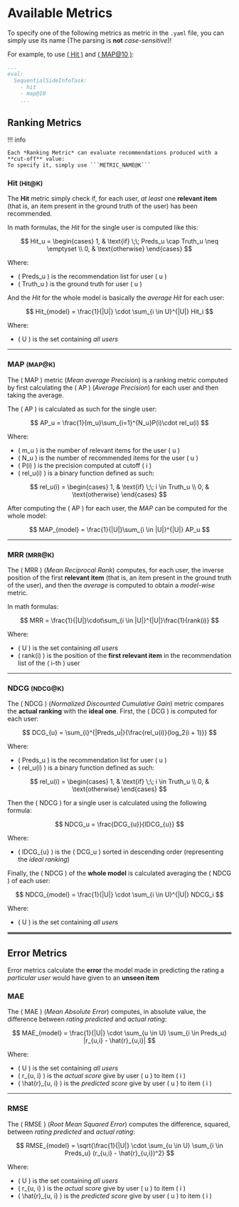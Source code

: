 # Available Metrics

To specify one of the following metrics as metric in the `.yaml` file, you can simply use its name 
(The parsing is **not** *case-sensitive*)!

For example, to use [\( Hit \)](#hit-hitk) and [\( MAP@10 \)](#map-mapk):

```yaml title="Example using Hit and MAP@10"
...
eval:
  SequentialSideInfoTask:
    - hit
    - map@10
    ...
```

## Ranking Metrics

!!! info

    Each *Ranking Metric* can evaluate recommendations produced with a **cut-off** value:
    To specify it, simply use ```METRIC_NAME@K```

### Hit <small>(Hit@K)</small>

The **Hit** metric simply check if, for each user, *at least* one **relevant item** (that is, an item present
in the ground truth of the user) has been recommended.

In math formulas, the *Hit* for the single user is computed like this:

$$
Hit_u = \begin{cases}
1, & \text{if} \;\; Preds_u \cap Truth_u \neq \emptyset \\ 
0, & \text{otherwise}
\end{cases}
$$

Where:

- \( Preds_u \) is the recommendation list for user \( u \)
- \( Truth_u \) is the ground truth for user \( u \)

And the *Hit* for the whole model is basically the *average Hit* for each user:

$$
Hit_{model} = \frac{1}{|U|} \cdot \sum_{i \in U}^{|U|} Hit_i
$$

Where:

- \( U \) is the set containing *all users*

---

### MAP <small>(MAP@K)</small>


The \( MAP \) metric (*Mean average Precision*) is a ranking metric computed by first calculating the \( AP \)
(*Average Precision*) for each user and then taking the average.

The \( AP \) is calculated as such for the single user:

$$
AP_u = \frac{1}{m_u}\sum_{i=1}^{N_u}P(i)\cdot rel_u(i)
$$

Where:

- \( m_u \) is the number of relevant items for the user \( u \)
- \( N_u \) is the number of recommended items for the user \( u \)
- \( P(i) \) is the precision computed at cutoff \( i \)
- \( rel_u(i) \) is a binary function defined as such:

$$
rel_u(i) = \begin{cases}
1, & \text{if} \;\; i \in Truth_u \\ 
0, & \text{otherwise}
\end{cases}
$$

After computing the \( AP \) for each user, the $MAP$ can be computed for the whole model:

$$
MAP_{model} = \frac{1}{|U|}\sum_{i \in |U|}^{|U|} AP_u
$$

---

### MRR <small>(MRR@K)</small>

The \( MRR \) (*Mean Reciprocal Rank*) computes, for each user, the inverse position of the first **relevant item**
(that is, an item present in the ground truth of the user), and then the *average* is computed to obtain a *model-wise*
metric.

In math formulas:

$$
MRR = \frac{1}{|U|}\cdot\sum_{i \in |U|}^{|U|}\frac{1}{rank(i)}
$$

Where:

- \( U \) is the set containing *all users*
- \( rank(i) \) is the position of the **first relevant item** in the recommendation list of the \( i-th \) user

---

### NDCG <small>(NDCG@K)</small>

The \( NDCG \) (*Normalized Discounted Cumulative Gain*) metric compares the **actual ranking** with the
**ideal one**. First, the \( DCG \) is computed for each user:

$$
DCG_{u} = \sum_{i}^{|Preds_u|}{\frac{rel_u(i)}{log_2(i + 1)}}
$$

Where:

- \( Preds_u \) is the recommendation list for user \( u \)
- \( rel_u(i) \) is a binary function defined as such:

$$
rel_u(i) = \begin{cases}
1, & \text{if} \;\; i \in Truth_u \\ 
0, & \text{otherwise}
\end{cases}
$$

Then the \( NDCG \) for a single user is calculated using the following formula:

$$
NDCG_u = \frac{DCG_{u}}{IDCG_{u}}
$$

Where:

- \( IDCG_{u} \) is the \( DCG_u \) sorted in descending order (representing the *ideal ranking*)


Finally, the \( NDCG \) of the **whole model** is calculated averaging the \( NDCG \) of each user:

$$
NDCG_{model} = \frac{1}{|U|} \cdot \sum_{i \in U}^{|U|} NDCG_i
$$

Where:

- \( U \) is the set containing *all users*


<hr style="border:2px solid gray">


## Error Metrics

Error metrics calculate the **error** the model made in predicting the rating a *particular user* would have 
given to an **unseen item**

### MAE

The \( MAE \) (*Mean Absolute Error*) computes, in absolute value, the difference between *rating predicted* and
*actual rating*:

$$
MAE_{model} = \frac{1}{|U|} \cdot \sum_{u \in U} \sum_{i \in Preds_u} |r_{u,i} - \hat{r}_{u,i}|
$$

Where:

- \( U \) is the set containing *all users*
- \( r_{u, i} \) is the *actual score* give by user \( u \) to item \( i \)
- \( \hat{r}_{u, i} \) is the *predicted score* give by user \( u \) to item \( i \)


---

### RMSE

The \( RMSE \) (*Root Mean Squared Error*) computes the difference, squared, between *rating predicted* and
*actual rating*:

$$
RMSE_{model} = \sqrt{\frac{1}{|U|} \cdot \sum_{u \in U} \sum_{i \in Preds_u} (r_{u,i} - \hat{r}_{u,i})^2}
$$

Where:

- \( U \) is the set containing *all users*
- \( r_{u, i} \) is the *actual score* give by user \( u \) to item \( i \)
- \( \hat{r}_{u, i} \) is the *predicted score* give by user \( u \) to item \( i \)
